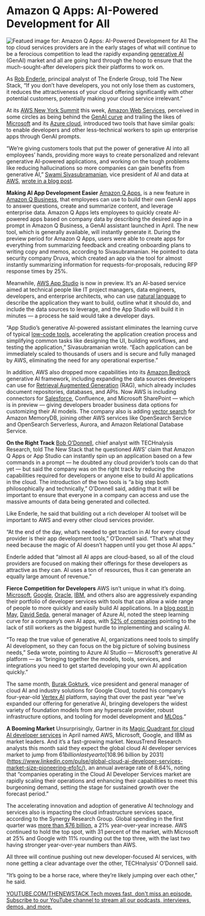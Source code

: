 # Amazon Q Apps: AI-Powered Development for All
![Featued image for: Amazon Q Apps: AI-Powered Development for All](https://cdn.thenewstack.io/media/2024/07/5eebb191-jean-woloszczyk-lk-f47mlmtk-unsplash-1024x683.jpg)
The top cloud services providers are in the early stages of what will continue to be a ferocious competition to lead the rapidly expanding [generative AI](https://thenewstack.io/generative-ai-tools-for-infrastructure-as-code/) (GenAI) market and all are going hard through the hoop to ensure that the much-sought-after developers pick their platforms to work on.

As [Rob Enderle](https://www.linkedin.com/in/rob-enderle-03729/), principal analyst of The Enderle Group, told The New Stack, “If you don’t have developers, you not only lose them as customers, it reduces the attractiveness of your cloud offering significantly with other potential customers, potentially making your cloud service irrelevant.”

At its [AWS New York Summit](https://aws.amazon.com/events/summits/new-york/) this week, [Amazon Web Services](https://aws.amazon.com/?utm_content=inline+mention), perceived in some circles as being behind the [GenAI curve](https://thenewstack.io/decoding-amazons-generative-ai-strategy/) and trailing the likes of [Microsoft](https://news.microsoft.com/?utm_content=inline+mention) and its [Azure cloud](https://thenewstack.io/microsoft-copilot-for-azure-managing-cloud-ops-through-chat/), introduced two tools that have similar goals: to enable developers and other less-technical workers to spin up enterprise apps through GenAI prompts.

“We’re giving customers tools that put the power of generative AI into all employees’ hands, providing more ways to create personalized and relevant generative AI-powered applications, and working on the tough problems like reducing hallucinations so more companies can gain benefits from generative AI,” [Swami Sivasubramanian](https://www.linkedin.com/in/swaminathansivasubramanian/), vice president of AI and data at [AWS](https://thenewstack.io/aws-gifts-java-rust-developers-with-useful-tools/), [wrote in a blog post](https://aws.amazon.com/blogs/machine-learning/empowering-everyone-with-genai-to-rapidly-build-customize-and-deploy-apps-securely-highlights-from-the-aws-new-york-summit/).

**Making AI App Development Easier**
[Amazon Q Apps](https://aws.amazon.com/blogs/aws/amazon-q-apps-now-generally-available-enables-users-to-build-their-own-generative-ai-apps/), is a new feature in [Amazon Q Business](https://aws.amazon.com/q/business/), that employees can use to build their own GenAI apps to answer questions, create and summarize content, and leverage enterprise data. Amazon Q Apps lets employees to quickly create AI-powered apps based on company data by describing the desired app in a prompt in Amazon Q Business, a GenAI assistant launched in April. The new tool, which is generally available, will instantly generate it.
During the preview period for Amazon Q Apps, users were able to create apps for everything from summarizing feedback and creating onboarding plans to writing copy and memos, according to Sivasubramanian. He pointed to data security company Druva, which created an app via the tool for almost instantly summarizing information for requests-for-proposals, reducing RFP response times by 25%.

Meanwhile, [AWS App Studio](https://aws.amazon.com/blogs/aws/build-custom-business-applications-without-cloud-expertise-using-aws-app-studio-preview/) is now in preview. It’s an AI-based service aimed at technical people like IT project managers, data engineers, developers, and enterprise architects, who can use [natural language](https://thenewstack.io/what-temperature-means-in-natural-language-processing-and-ai/) to describe the application they want to build, outline what it should do, and include the data sources to leverage, and the App Studio will build it in minutes — a process he said would take a developer days.

“App Studio’s generative AI-powered assistant eliminates the learning curve of typical [low-code tools](https://thenewstack.io/the-highs-and-lows-of-low-code-tools/), accelerating the application creation process and simplifying common tasks like designing the UI, building workflows, and testing the application,” Sivasubramanian wrote. “Each application can be immediately scaled to thousands of users and is secure and fully managed by AWS, eliminating the need for any operational expertise.”

In addition, AWS also dropped more capabilities into its [Amazon Bedrock](https://thenewstack.io/amazon-bedrock-expands-palette-of-large-language-models/) generative AI framework, including expanding the data sources developers can use for [Retrieval Augmented Generation](https://thenewstack.io/freshen-up-llms-with-retrieval-augmented-generation/) (RAG), which already includes document repositories, databases, and APIs. Now AWS is including connectors for [Salesforce](https://thenewstack.io/salesforce-gets-on-the-gpt-3-train-with-einsteingpt/), Confluence, and Microsoft SharePoint — which is in preview — giving developers broader business data options for customizing their AI models. The company also is adding [vector search](https://thenewstack.io/vector-databases-long-term-memory-for-artificial-intelligence/) for Amazon MemoryDB, joining other AWS services like OpenSearch Service and OpenSearch Serverless, Aurora, and Amazon Relational Database Service.

**On the Right Track**
[Bob O’Donnell](https://www.linkedin.com/in/bobodonnell/), chief analyst with TECHnalysis Research, told The New Stack that he questioned AWS’ claim that Amazon Q Apps or App Studio can instantly spin up an application based on a few commands in a prompt — he doubted any cloud provider’s tools can do that yet — but said the company was on the right track by reducing the capabilities required for developers or anyone else to build AI applications in the cloud.
The introduction of the two tools is “a big step both philosophically and technically,” O’Donnell said, adding that it will be important to ensure that everyone in a company can access and use the massive amounts of data being generated and collected.

Like Enderle, he said that building out a rich developer AI toolset will be important to AWS and every other cloud services provider.

“At the end of the day, what’s needed to get traction in AI for every cloud provider is their app development tools,” O’Donnell said. “That’s what they need because the magic of AI doesn’t happen until you get those AI apps.”

Enderle added that “almost all AI apps are cloud-based, so all of the cloud providers are focused on making their offerings for these developers as attractive as they can. AI uses a ton of resources, thus it can generate an equally large amount of revenue.”

**Fierce Competition for Developers**
AWS isn’t unique in what it’s doing. [Microsoft](https://thenewstack.io/microsoft-one-ups-google-with-copilot-stack-for-developers/), [Google](https://cloud.google.com/?utm_content=inline+mention), [Oracle](https://developer.oracle.com/?utm_content=inline+mention), [IBM](https://thenewstack.io/ibm-anaconda-partner-to-embed-python-into-enterprise-ai/), and others also are aggressively expanding their portfolio of developer services with tools that can allow a wide range of people to more quickly and easily build AI applications. In a [blog post in May](https://azure.microsoft.com/en-us/blog/3-ways-microsoft-azure-ai-studio-helps-accelerate-the-ai-development-journey/), [David Seda](https://www.linkedin.com/in/david-seda-4a9501128/), general manager of Azure AI, noted the steep learning curve for a company’s own AI apps, with [52% of companies](https://news.microsoft.com/source/wp-content/uploads/2023/11/US51315823-IG-ADA.pdf) pointing to the lack of still workers as the biggest hurdle to implementing and scaling AI.

“To reap the true value of generative AI, organizations need tools to simplify AI development, so they can focus on the big picture of solving business needs,” Seda wrote, pointing to Azure AI Studio — Microsoft’s generative AI platform — as “bringing together the models, tools, services, and integrations you need to get started developing your own AI application quickly.”

The same month, [Burak Gokturk](https://www.linkedin.com/in/burak-gokturk-8983792/), vice president and general manager of cloud AI and industry solutions for Google Cloud, touted his company’s four-year-old [Vertex AI](https://thenewstack.io/an-introduction-to-google-vertex-ai-automl-training-and-inference/) platform, saying that over the past year “we’ve expanded our offering for generative AI, bringing developers the widest variety of foundation models from any hyperscale provider, robust infrastructure options, and tooling for model development and [MLOps](https://thenewstack.io/kitops-is-the-open-source-tool-that-turns-devops-pipelines-into-mlops-pipelines/).”

**A Booming Market**
Unsurprisingly, Gartner in its [Magic Quadrant for cloud AI developer services](https://www.gartner.com/doc/reprints?id=1-2HEDHS4Z&ct=240425&st=sb) in April named AWS, Microsoft, Google, and IBM as market leaders. And it’s a fast-growing market. NexusTrend Research analysts this month said they expect the global cloud AI developer services market to jump from $61 billion last year to [$108.96 billion by 2031](https://www.linkedin.com/pulse/global-cloud-ai-developer-services-market-size-pioneering-efo1c/), an annual average rate of 8.64%, noting that “companies operating in the Cloud AI Developer Services market are rapidly scaling their operations and enhancing their capabilities to meet this burgeoning demand, setting the stage for sustained growth over the forecast period.”

The accelerating innovation and adoption of generative AI technology and services also is impacting the cloud infrastructure services space, according to the Synergy Research Group. Global spending in the first quarter was [more than $76 billion](https://www.srgresearch.com/articles/huge-cloud-market-sees-a-strong-bounce-in-growth-rate-for-the-second-consecutive-quarter), a 21% year-over-year increase. AWS continued to hold the top spot, with 31 percent of the market, with Microsoft at 25% and Google with 11% rounding out the top three, with the last two having stronger year-over-year numbers than AWS.

All three will continue pushing out new developer-focused AI services, with none getting a clear advantage over the other, TECHnalysis’ O’Donnell said.

“It’s going to be a horse race, where they’re likely jumping over each other,” he said.

[
YOUTUBE.COM/THENEWSTACK
Tech moves fast, don't miss an episode. Subscribe to our YouTube
channel to stream all our podcasts, interviews, demos, and more.
](https://youtube.com/thenewstack?sub_confirmation=1)